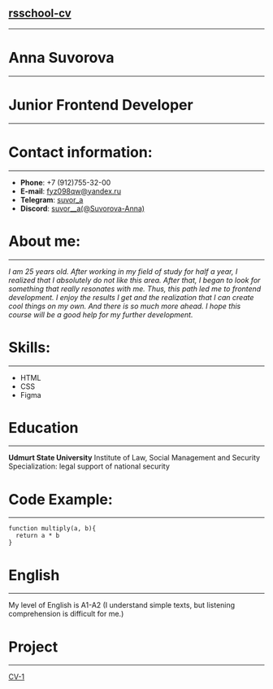 ## [rsschool-cv]()
***
# Anna Suvorova
---
# Junior Frontend Developer
---
# Contact information:
---
* __Phone__: +7 (912)755-32-00
* __E-mail__: fyz098qw@yandex.ru
* __Telegram__: [suvor_a](https://t.me/suvor_a)
* __Discord__: [suvor__a(@Suvorova-Anna)](discord.com/users/273853377337622528)
# About me:
---
_I am 25 years old. After working in my field of study for half a year, I realized that I absolutely do not like this area. After that, I began to look for something that really resonates with me. 
Thus, this path led me to frontend development. I enjoy the results I get and the realization that I can create cool things on my own. And there is so much more ahead. I hope this course will be a 
good help for my further development._ 

# Skills:
---
- HTML
- CSS
- Figma
# Education
---
__Udmurt State University__
Institute of Law, Social Management and Security
Specialization: legal support of national security
# Code Example:
---
```
function multiply(a, b){
  return a * b
}
```
# English
---
My level of English is A1-A2 (I understand simple texts, but listening comprehension is difficult for me.)
# Project
---
[CV-1](https://github.com/Suvorova-Anna/rsschool-cv)
